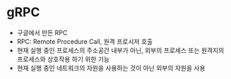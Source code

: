 # gRPC

* 구글에서 만든 RPC
* RPC: Remote Procedure Call, 원격 프로시저 호출
* 현재 실행 중인 프로세스의 주소공간 내부가 아닌, 외부의 프로세스 또는 원격지의 프로세스와 상호작용 하기 위한 기능
* 현재 실행 중인 네트워크의 자원을 사용하는 것이 아닌 외부의 자원을 사용

